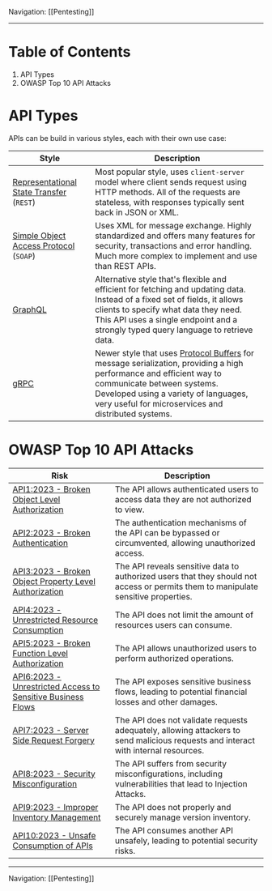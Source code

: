 Navigation: [[Pentesting]]

---
# Table of Contents
1. API Types
2. OWASP Top 10 API Attacks
# API Types
APIs can be build in various styles, each with their own use case:

| Style                                                                                               | Description                                                                                                                                                                                                                                                              |
| --------------------------------------------------------------------------------------------------- | ------------------------------------------------------------------------------------------------------------------------------------------------------------------------------------------------------------------------------------------------------------------------ |
| [Representational State Transfer](https://ics.uci.edu/~fielding/pubs/dissertation/top.htm) (`REST`) | Most popular style, uses `client-server` model where client sends request using HTTP methods. All of the requests are stateless, with responses typically sent back in JSON or XML.                                                                                      |
| [Simple Object Access Protocol](https://www.w3.org/TR/2000/NOTE-SOAP-20000508/) (`SOAP`)            | Uses XML for message exchange. Highly standardized and offers many features for security, transactions and error handling. Much more complex to implement and use than REST APIs.                                                                                        |
| [GraphQL](https://graphql.org/)                                                                     | Alternative style that's flexible and efficient for fetching and updating data. Instead of a fixed set of fields, it allows clients to specify what data they need. This API uses a single endpoint and a strongly typed query language to retrieve data.                |
| [gRPC](https://grpc.io/)                                                                            | Newer style that uses [Protocol Buffers](https://protobuf.dev/) for message serialization, providing a high performance and efficient way to communicate between systems. Developed using a variety of languages, very useful for microservices and distributed systems. |
# OWASP Top 10 API Attacks
|**Risk**|**Description**|
|---|---|
|[API1:2023 - Broken Object Level Authorization](https://owasp.org/API-Security/editions/2023/en/0xa1-broken-object-level-authorization/)|The API allows authenticated users to access data they are not authorized to view.|
|[API2:2023 - Broken Authentication](https://owasp.org/API-Security/editions/2023/en/0xa2-broken-authentication/)|The authentication mechanisms of the API can be bypassed or circumvented, allowing unauthorized access.|
|[API3:2023 - Broken Object Property Level Authorization](https://owasp.org/API-Security/editions/2023/en/0xa3-broken-object-property-level-authorization/)|The API reveals sensitive data to authorized users that they should not access or permits them to manipulate sensitive properties.|
|[API4:2023 - Unrestricted Resource Consumption](https://owasp.org/API-Security/editions/2023/en/0xa4-unrestricted-resource-consumption/)|The API does not limit the amount of resources users can consume.|
|[API5:2023 - Broken Function Level Authorization](https://owasp.org/API-Security/editions/2023/en/0xa5-broken-function-level-authorization/)|The API allows unauthorized users to perform authorized operations.|
|[API6:2023 - Unrestricted Access to Sensitive Business Flows](https://owasp.org/API-Security/editions/2023/en/0xa6-unrestricted-access-to-sensitive-business-flows/)|The API exposes sensitive business flows, leading to potential financial losses and other damages.|
|[API7:2023 - Server Side Request Forgery](https://owasp.org/API-Security/editions/2023/en/0xa7-server-side-request-forgery/)|The API does not validate requests adequately, allowing attackers to send malicious requests and interact with internal resources.|
|[API8:2023 - Security Misconfiguration](https://owasp.org/API-Security/editions/2023/en/0xa8-security-misconfiguration/)|The API suffers from security misconfigurations, including vulnerabilities that lead to Injection Attacks.|
|[API9:2023 - Improper Inventory Management](https://owasp.org/API-Security/editions/2023/en/0xa9-improper-inventory-management/)|The API does not properly and securely manage version inventory.|
|[API10:2023 - Unsafe Consumption of APIs](https://owasp.org/API-Security/editions/2023/en/0xaa-unsafe-consumption-of-apis/)|The API consumes another API unsafely, leading to potential security risks.|



---
Navigation: [[Pentesting]]